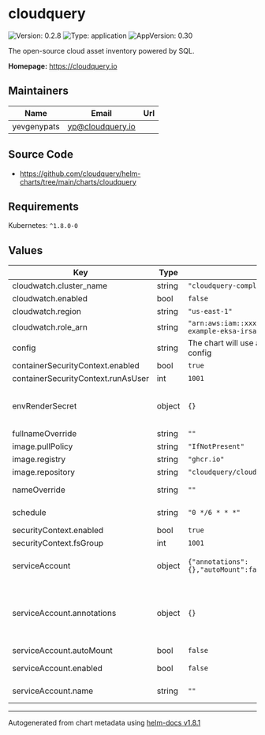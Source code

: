 # cloudquery

![Version: 0.2.8](https://img.shields.io/badge/Version-0.2.8-informational?style=flat-square) ![Type: application](https://img.shields.io/badge/Type-application-informational?style=flat-square) ![AppVersion: 0.30](https://img.shields.io/badge/AppVersion-0.30-informational?style=flat-square)

The open-source cloud asset inventory powered by SQL.

**Homepage:** <https://cloudquery.io>

## Maintainers

| Name | Email | Url |
| ---- | ------ | --- |
| yevgenypats | <yp@cloudquery.io> |  |

## Source Code

* <https://github.com/cloudquery/helm-charts/tree/main/charts/cloudquery>

## Requirements

Kubernetes: `^1.8.0-0`

## Values

| Key | Type | Default | Description |
|-----|------|---------|-------------|
| cloudwatch.cluster_name | string | `"cloudquery-complete-example"` |  |
| cloudwatch.enabled | bool | `false` |  |
| cloudwatch.region | string | `"us-east-1"` |  |
| cloudwatch.role_arn | string | `"arn:aws:iam::xxxxxxx:role/cloudquery-complete-example-eksa-irsa-cloudwatch"` |  |
| config | string | The chart will use a default CloudQuery aws config | CloudQuery config.hcl content |
| containerSecurityContext.enabled | bool | `true` |  |
| containerSecurityContext.runAsUser | int | `1001` |  |
| envRenderSecret | object | `{}` | Sensible environment variables that will be rendered as new secret object This can be useful for auth tokens, etc Make sure not to commit sensitive values to git!! Better use AWS Secret manager (or any other) |
| fullnameOverride | string | `""` |  |
| image.pullPolicy | string | `"IfNotPresent"` |  |
| image.registry | string | `"ghcr.io"` |  |
| image.repository | string | `"cloudquery/cloudquery"` |  |
| nameOverride | string | `""` | Partially override common.names.fullname template (will maintain the release name) |
| schedule | string | `"0 */6 * * *"` | Schedule fetch time Every 6 hours. More information at: https://crontab.guru/#0_0_*_*_* |
| securityContext.enabled | bool | `true` |  |
| securityContext.fsGroup | int | `1001` |  |
| serviceAccount | object | `{"annotations":{},"autoMount":false,"enabled":false,"name":""}` | Pod Service Account ref: https://kubernetes.io/docs/tasks/configure-pod-container/configure-service-account/ |
| serviceAccount.annotations | object | `{}` | Additional custom annotations for the ServiceAccount to associate an AWS IAM role with service-account you need to add the following annotations. For more info checkout: https://docs.aws.amazon.com/eks/latest/userguide/specify-service-account-role.html eks.amazonaws.com/role-arn: arn:aws:iam::ACCOUNT_ID:role/ROLE |
| serviceAccount.autoMount | bool | `false` | Auto-mount the service account token in the pod |
| serviceAccount.enabled | bool | `false` | Enable service account (Note: Service Account will only be automatically created if `serviceAccount.name` is not set) |
| serviceAccount.name | string | `""` | Name of an already existing service account. Setting this value disables the automatic service account creation |

----------------------------------------------
Autogenerated from chart metadata using [helm-docs v1.8.1](https://github.com/norwoodj/helm-docs/releases/v1.8.1)
